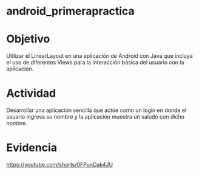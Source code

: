 # android_primerapractica
# Objetivo
Utilizar el LinearLayout en una aplicación de Android con Java que incluya el uso de diferentes Views para la interacción básica del usuario con la aplicación.
# Actividad
Desarrollar una aplicación sencilla que actúe como un login en donde el usuario ingresa su nombre y la aplicación muestra un saludo con dicho nombre.
# Evidencia
https://youtube.com/shorts/0FPunDak4JU
